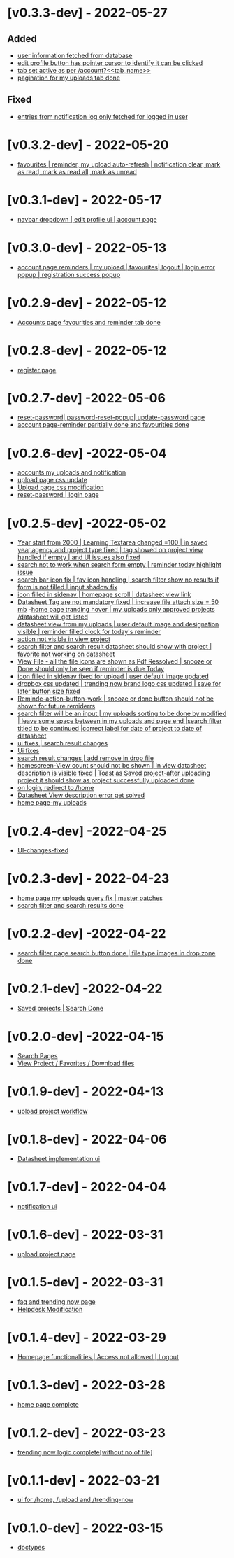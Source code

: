 # [v0.3.3-dev] - 2022-05-27

## Added
- [user information fetched from database](!56)
- [edit profile button has pointer cursor to identify it can be clicked](!56)
- [tab set active as per /account?<<tab_name>>](!56)
- [pagination for my uploads tab done](!56)

## Fixed
- [entries from notification log only fetched for logged in user](!56)

# [v0.3.2-dev] - 2022-05-20
- [favourites | reminder, my upload auto-refresh | notification clear, mark as read, mark as read all, mark as unread](https://gitlab.com/atri-tech/atri-maintainers/zydus/-/merge_requests/55)

# [v0.3.1-dev] - 2022-05-17
- [navbar dropdown | edit profile ui | account page](https://gitlab.com/atri-tech/atri-maintainers/zydus/-/merge_requests/54)

# [v0.3.0-dev] - 2022-05-13
- [account page reminders | my upload | favourites| logout | login error popup | registration success popup](https://gitlab.com/atri-tech/atri-maintainers/zydus/-/merge_requests/53)

# [v0.2.9-dev] - 2022-05-12
- [Accounts page favourities and reminder tab done](https://gitlab.com/atri-tech/atri-maintainers/zydus/-/merge_requests/52)

# [v0.2.8-dev] - 2022-05-12
- [register page](https://gitlab.com/atri-tech/atri-maintainers/zydus/-/merge_requests/51)

# [v0.2.7-dev] -2022-05-06
- [reset-password| password-reset-popup| update-password page](https://gitlab.com/atri-tech/atri-maintainers/zydus/-/merge_requests/50)
- [account page-reminder paritially done  and favourities done](https://gitlab.com/atri-tech/atri-maintainers/zydus/-/merge_requests/45)


# [v0.2.6-dev] -2022-05-04
- [accounts my uploads and notification](https://gitlab.com/atri-tech/atri-maintainers/zydus/-/merge_requests/46)
- [upload page css update](https://gitlab.com/atri-tech/atri-maintainers/zydus/-/merge_requests/47)
- [Upload page css modification](https://gitlab.com/atri-tech/atri-maintainers/zydus/-/merge_requests/48)
- [reset-password | login page](https://gitlab.com/atri-tech/atri-maintainers/zydus/-/merge_requests/49)

# [v0.2.5-dev] -2022-05-02
- [Year start from 2000 | Learning Textarea changed =100 | in saved year,agency and project type fixed | tag showed on project view handled if empty | and UI issues also fixed](https://gitlab.com/atri-tech/atri-maintainers/zydus/-/merge_requests/23)
- [search not to work when search form empty | reminder today highlight issue](https://gitlab.com/atri-tech/atri-maintainers/zydus/-/merge_requests/24)
- [search bar icon fix | fav icon handling | search filter show no results if form is not filled | input shadow fix](https://gitlab.com/atri-tech/atri-maintainers/zydus/-/merge_requests/25)
- [icon filled in sidenav | homepage scroll | datasheet view link](https://gitlab.com/atri-tech/atri-maintainers/zydus/-/merge_requests/26)
- [Datasheet Tag are not mandatory fixed | increase file attach size = 50 mb](https://gitlab.com/atri-tech/atri-maintainers/zydus/-/merge_requests/27)
-[home page tranding hover | my_uploads only approved projects /datasheet will get listed](https://gitlab.com/atri-tech/atri-maintainers/zydus/-/merge_requests/28)
- [datasheet view from my uploads | user default image and designation visible | reminder filled clock for today's reminder](https://gitlab.com/atri-tech/atri-maintainers/zydus/-/merge_requests/29)
- [action not visible in view project](https://gitlab.com/atri-tech/atri-maintainers/zydus/-/merge_requests/30)
- [search filter and search result datasheet should show with project | favorite not working on datasheet](https://gitlab.com/atri-tech/atri-maintainers/zydus/-/merge_requests/31)
- [View File - all the file icons are shown as Pdf Ressolved | snooze or Done should only be seen if reminder is due Today](https://gitlab.com/atri-tech/atri-maintainers/zydus/-/merge_requests/32)
- [icon filled in sidenav fixed for upload | user default image updated](https://gitlab.com/atri-tech/atri-maintainers/zydus/-/merge_requests/33)
- [dropbox css updated | trending now brand logo css updated | save for later button size fixed](https://gitlab.com/atri-tech/atri-maintainers/zydus/-/merge_requests/34)
- [Reminde-action-button-work | snooze or done button should not be shown for future remiderrs](https://gitlab.com/atri-tech/atri-maintainers/zydus/-/merge_requests/35)
- [search filter will be an input | my uploads sorting to be done by modified | leave some space between in my uploads and page end |search filter titled to be continued |correct label for date of project to date of datasheet](https://gitlab.com/atri-tech/atri-maintainers/zydus/-/merge_requests/36)
- [ui fixes | search result changes](https://gitlab.com/atri-tech/atri-maintainers/zydus/-/merge_requests/37)
- [Ui fixes](https://gitlab.com/atri-tech/atri-maintainers/zydus/-/merge_requests/38)
- [search result changes | add remove in drop file](https://gitlab.com/atri-tech/atri-maintainers/zydus/-/merge_requests/39)
- [homescreen-View count should not be shown | in view datasheet description is visible fixed | Toast as Saved project-after uploading project it should show as project successfully uploaded done](https://gitlab.com/atri-tech/atri-maintainers/zydus/-/merge_requests/40)
- [on login, redirect to /home](https://gitlab.com/atri-tech/atri-maintainers/zydus/-/merge_requests/42)
- [Datasheet View description error get solved](https://gitlab.com/atri-tech/atri-maintainers/zydus/-/merge_requests/43)
- [home page-my uploads](https://gitlab.com/atri-tech/atri-maintainers/zydus/-/merge_requests/44)

# [v0.2.4-dev] -2022-04-25
- [UI-changes-fixed](https://gitlab.com/atri-tech/atri-maintainers/zydus/-/merge_requests/22)

# [v0.2.3-dev] - 2022-04-23
- [home page my uploads query fix | master patches
](https://gitlab.com/atri-tech/atri-maintainers/zydus/-/merge_requests/20)
- [search filter and search results done](https://gitlab.com/atri-tech/atri-maintainers/zydus/-/merge_requests/21)

# [v0.2.2-dev] -2022-04-22
- [search filter page search button done | file type images in drop zone done](https://gitlab.com/atri-tech/atri-maintainers/zydus/-/merge_requests/19)

# [v0.2.1-dev] -2022-04-22
- [Saved projects | Search Done](https://gitlab.com/atri-tech/atri-maintainers/zydus/-/merge_requests/18)

# [v0.2.0-dev] -2022-04-15
- [Search Pages](https://gitlab.com/atri-tech/atri-maintainers/zydus/-/merge_requests/15)
- [View Project / Favorites / Download files
](https://gitlab.com/atri-tech/atri-maintainers/zydus/-/merge_requests/17)

# [v0.1.9-dev] - 2022-04-13
- [upload project workflow](https://gitlab.com/atri-tech/atri-maintainers/zydus/-/merge_requests/14) 

# [v0.1.8-dev] - 2022-04-06
- [Datasheet implementation ui](https://gitlab.com/atri-tech/atri-maintainers/zydus/-/merge_requests/13)

# [v0.1.7-dev] - 2022-04-04
- [notification ui](https://gitlab.com/atri-tech/atri-maintainers/zydus/-/merge_requests/11)

# [v0.1.6-dev] - 2022-03-31
- [upload project page](https://gitlab.com/atri-tech/atri-maintainers/zydus/-/merge_requests/10)

# [v0.1.5-dev] - 2022-03-31
- [faq and trending now page](https://gitlab.com/atri-tech/atri-maintainers/zydus/-/merge_requests/8)
- [Helpdesk Modification](https://gitlab.com/atri-tech/atri-maintainers/zydus/-/merge_requests/9)

# [v0.1.4-dev] - 2022-03-29
- [Homepage functionalities | Access not allowed | Logout](https://gitlab.com/atri-tech/atri-maintainers/zydus/-/merge_requests/6)

# [v0.1.3-dev] - 2022-03-28
- [home page complete](https://gitlab.com/atri-tech/atri-maintainers/zydus/-/merge_requests/5)

# [v0.1.2-dev] - 2022-03-23
- [trending now logic complete[without no of file]](https://gitlab.com/atri-tech/atri-maintainers/zydus/-/merge_requests/3)

# [v0.1.1-dev] - 2022-03-21
- [ui for /home, /upload and /trending-now](https://gitlab.com/atri-tech/atri-maintainers/zydus/-/merge_requests/2)

# [v0.1.0-dev] - 2022-03-15

- [doctypes](https://gitlab.com/atri-tech/atri-maintainers/zydus/-/merge_requests/1)
